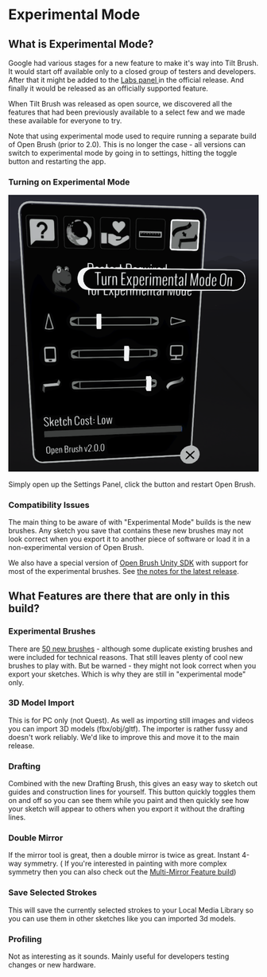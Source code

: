 # Experimental Mode

## What is Experimental Mode?

Google had various stages for a new feature to make it's way into Tilt Brush. It would start off available only to a closed group of testers and developers. After that it might be added to the [Labs panel ](check-out-labs-or-experimental-features.md)in the official release. And finally it would be released as an officially supported feature.

When Tilt Brush was released as open source, we discovered all the features that had been previously available to a select few and we made these available for everyone to try.

Note that using experimental mode used to require running a separate build of Open Brush (prior to 2.0). This is no longer the case - all versions can switch to experimental mode by going in to settings, hitting the toggle button and restarting the app.

### Turning on Experimental Mode

![](<../.gitbook/assets/image (4) (1) (2).png>)

Simply open up the Settings Panel, click the button and restart Open Brush.

### Compatibility Issues

The main thing to be aware of with "Experimental Mode" builds is the new brushes. Any sketch you save that contains these new brushes may not look correct when you export it to another piece of software or load it in a non-experimental version of Open Brush.

We also have a special version of [Open Brush Unity SDK](open-brush-unity-sdk.md) with support for most of the experimental brushes. See [the notes for the latest release](https://github.com/icosa-gallery/open-brush-toolkit/releases/latest).

## What Features are there that are only in this build?

### Experimental Brushes

There are [50 new brushes](experimental-mode.md#experimental-brushes) - although some duplicate existing brushes and were included for technical reasons. That still leaves plenty of cool new brushes to play with. But be warned - they might not look correct when you export your sketches. Which is why they are still in "experimental mode" only.

### 3D Model Import

This is for PC only (not Quest). As well as importing still images and videos you can import 3D models (fbx/obj/gltf). The importer is rather fussy and doesn't work reliably. We'd like to improve this and move it to the main release.

### Drafting

Combined with the new Drafting Brush, this gives an easy way to sketch out guides and construction lines for yourself. This button quickly toggles them on and off so you can see them while you paint and then quickly see how your sketch will appear to others when you export it without the drafting lines.

### Double Mirror

If the mirror tool is great, then a double mirror is twice as great. Instant 4-way symmetry. ( If you're interested in painting with more complex symmetry then you can also check out the [Multi-Mirror Feature build](../alternate-and-experimental-builds/multi-mirror.md))

### Save Selected Strokes

This will save the currently selected strokes to your Local Media Library so you can use them in other sketches like you can imported 3d models.

### Profiling

Not as interesting as it sounds. Mainly useful for developers testing changes or new hardware.
